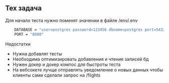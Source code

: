 ## Тех задача 

Для начало теста нужно поменят значении в файле /env/.env
```sh
    DATABASE = "user=postgres password=123456 dbname=postgres port=5432 sslmode=disable"
    PORT = "8080"
  ```
Недостатки 
  * Нужна добавлят тесты 
  * Необходима оптимизировать добавления и чтения записей бд
  * Нужен докер и докер компос для быстроты теста
  * На вебсокете лучще отправлять уведомление о новых данных чтобы клиенты сами сделали запрос на /flights

